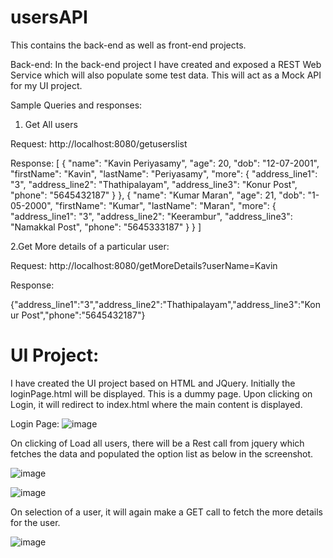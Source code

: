# usersAPI

This contains the back-end as well as front-end projects.

Back-end:
In the back-end project I have created and exposed a REST Web Service which will also populate some test data.
This will act as a Mock API for my UI project.

Sample Queries and responses:

1. Get All users

Request: http://localhost:8080/getuserslist

Response: 
[
  {
    "name": "Kavin Periyasamy",
    "age": 20,
    "dob": "12-07-2001",
    "firstName": "Kavin",
    "lastName": "Periyasamy",
    "more": {
      "address_line1": "3",
      "address_line2": "Thathipalayam",
      "address_line3": "Konur Post",
      "phone": "5645432187"
    }
  },
  {
    "name": "Kumar Maran",
    "age": 21,
    "dob": "1-05-2000",
    "firstName": "Kumar",
    "lastName": "Maran",
    "more": {
      "address_line1": "3",
      "address_line2": "Keerambur",
      "address_line3": "Namakkal Post",
      "phone": "5645333187"
    }
  }
]

2.Get More details of a particular user:

Request: http://localhost:8080/getMoreDetails?userName=Kavin

Response:

{"address_line1":"3","address_line2":"Thathipalayam","address_line3":"Konur Post","phone":"5645432187"}

# UI Project:

I have created the UI project based on HTML and JQuery. Initially the loginPage.html will be displayed. This is a dummy page. Upon clicking on Login, it will redirect to index.html where the main content is displayed.

Login Page:
![image](https://user-images.githubusercontent.com/79739295/127759640-d211df5a-b3e4-447e-bc14-ba8444798a0d.png)


On clicking of Load all users, there will be a Rest call from jquery which fetches the data and populated the option list as below in the screenshot.

![image](https://user-images.githubusercontent.com/79739295/127759542-5ce99385-7f87-4714-b9a4-f7683792e439.png)

![image](https://user-images.githubusercontent.com/79739295/127759569-8abbe657-e8a0-46c6-8dda-923aa7c6d0c5.png)

On selection of a user, it will again make a GET call to fetch the more details for the user.

![image](https://user-images.githubusercontent.com/79739295/127759583-53890fcc-6e60-4805-a452-98a2ef4c18ae.png)

